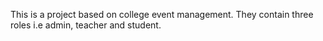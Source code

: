 This is a project based on college event management. They contain three roles i.e admin, teacher and student.

